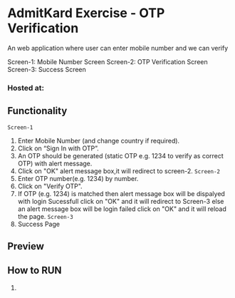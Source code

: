 # AdmitKard Exercise - OTP Verification
An web application where user can enter mobile number and we can verify

Screen-1: Mobile Number Screen
Screen-2: OTP Verification Screen
Screen-3: Success Screen 

### Hosted at: 

## Functionality
`Screen-1`
1. Enter Mobile Number (and change country if required).
2. Click on “Sign In with OTP”.
3. An OTP should be generated (static OTP e.g. 1234 to verify as correct OTP) with alert message.
4. Click on "OK" alert message box,it will redirect to screen-2.
`Screen-2`
5. Enter OTP number(e.g. 1234) by number.
6. Click on "Verify OTP".
7. If OTP (e.g. 1234) is matched then alert message box will be dispalyed with login Sucessfull click on "OK" and it will redirect to Screen-3 else an alert message box will be login failed click on "OK" and it will reload the page.
`Screen-3`
8. Success Page

## Preview


## How to RUN
1. 
